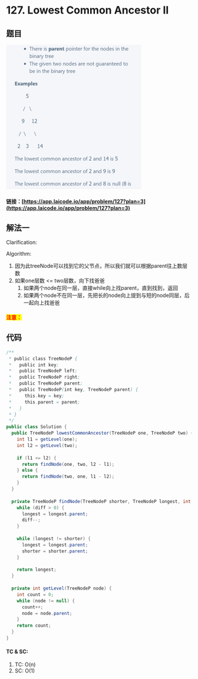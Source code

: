 # 127. Lowest Common Ancestor II

## 题目

![](<.gitbook/assets/image (111).png>)

#### 链接：[https://app.laicode.io/app/problem/127?plan=3](https://app.laicode.io/app/problem/127?plan=3)

## 解法一

Clarification:&#x20;

Algorithm:&#x20;

1. 因为此treeNode可以找到它的父节点，所以我们就可以根据parent往上数层数
2. 如果one层数 <= two层数，向下找爸爸
   1. 如果两个node在同一层，直接while向上找parent，直到找到，返回
   2. 如果两个node不在同一层，先把长的node向上提到与短的node同层，后一起向上找爸爸

#### <mark style="color:red;">注意：</mark>

## 代码

```java
/**
 * public class TreeNodeP {
 *   public int key;
 *   public TreeNodeP left;
 *   public TreeNodeP right;
 *   public TreeNodeP parent;
 *   public TreeNodeP(int key, TreeNodeP parent) {
 *     this.key = key;
 *     this.parent = parent;
 *   }
 * }
 */
public class Solution {
  public TreeNodeP lowestCommonAncestor(TreeNodeP one, TreeNodeP two) {
    int l1 = getLevel(one);
    int l2 = getLevel(two);

    if (l1 <= l2) {
      return findNode(one, two, l2 - l1);
    } else {
      return findNode(two, one, l1 - l2);
    }
  }

  private TreeNodeP findNode(TreeNodeP shorter, TreeNodeP longest, int diff) {
    while (diff > 0) {
      longest = longest.parent;
      diff--;
    }

    while (longest != shorter) {
      longest = longest.parent;
      shorter = shorter.parent;
    }

    return longest;
  }

  private int getLevel(TreeNodeP node) {
    int count = 0;
    while (node != null) {
      count++;
      node = node.parent;
    }
    return count;
  }
}
```

#### TC & SC:&#x20;

1. TC: O(n)
2. SC: O(1)

